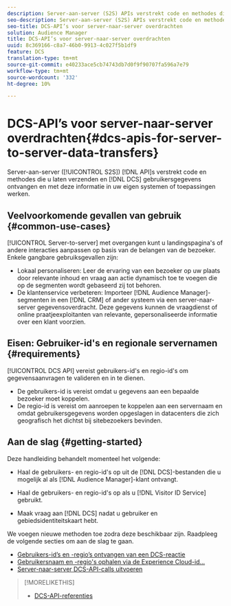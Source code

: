 ```yaml
---
description: Server-aan-server (S2S) APIs verstrekt code en methodes die u DCS gebruikersgegevens verzenden en laten ontvangen en met deze informatie in uw eigen systemen of toepassingen werken.
seo-description: Server-aan-server (S2S) APIs verstrekt code en methodes die u DCS gebruikersgegevens verzenden en laten ontvangen en met deze informatie in uw eigen systemen of toepassingen werken.
seo-title: DCS-API’s voor server-naar-server overdrachten
solution: Audience Manager
title: DCS-API’s voor server-naar-server overdrachten
uuid: 8c369166-c8a7-46b0-9913-4c027f5b1df9
feature: DCS
translation-type: tm+mt
source-git-commit: e40233ace5cb74743db7d0f9f90707fa596a7e79
workflow-type: tm+mt
source-wordcount: '332'
ht-degree: 10%

---
```



# DCS-API’s voor server-naar-server overdrachten{#dcs-apis-for-server-to-server-data-transfers}

Server-aan-server ([!UICONTROL S2S]) [!DNL API]s verstrekt code en methodes die u laten verzenden en [!DNL DCS] gebruikersgegevens ontvangen en met deze informatie in uw eigen systemen of toepassingen werken.

## Veelvoorkomende gevallen van gebruik {#common-use-cases}

[!UICONTROL Server-to-server] met overgangen kunt u landingspagina&#39;s of andere interacties aanpassen op basis van de belangen van de bezoeker. Enkele gangbare gebruiksgevallen zijn:

* Lokaal personaliseren: Leer de ervaring van een bezoeker op uw plaats door relevante inhoud en vraag aan actie dynamisch toe te voegen die op de segmenten wordt gebaseerd zij tot behoren.
* De klantenservice verbeteren: Importeer [!DNL Audience Manager]-segmenten in een [!DNL CRM] of ander systeem via een server-naar-server gegevensoverdracht. Deze gegevens kunnen de vraagdienst of online praatjeexploitanten van relevante, gepersonaliseerde informatie over een klant voorzien.

## Eisen: Gebruiker-id&#39;s en regionale servernamen {#requirements}

[!UICONTROL DCS API] vereist gebruikers-id&#39;s en regio-id&#39;s om gegevensaanvragen te valideren en in te dienen.

* De gebruikers-id is vereist omdat u gegevens aan een bepaalde bezoeker moet koppelen.
* De regio-id is vereist om aanroepen te koppelen aan een servernaam en omdat gebruikersgegevens worden opgeslagen in datacenters die zich geografisch het dichtst bij sitebezoekers bevinden.

## Aan de slag {#getting-started}

Deze handleiding behandelt momenteel het volgende:

* Haal de gebruikers- en regio-id&#39;s op uit de [!DNL DCS]-bestanden die u mogelijk al als [!DNL Audience Manager]-klant ontvangt.

* Haal de gebruikers- en regio-id&#39;s op als u [!DNL Visitor ID Service] gebruikt.
* Maak vraag aan [!DNL DCS] nadat u gebruiker en gebiedsidentiteitskaart hebt.

We voegen nieuwe methoden toe zodra deze beschikbaar zijn. Raadpleeg de volgende secties om aan de slag te gaan.

* [Gebruikers-id’s en -regio’s ontvangen van een DCS-reactie](dcs-aam-ids.md)
* [Gebruikersnaam en -regio&#39;s ophalen via de Experience Cloud-id...](dcs-mcid-ids.md)
* [Server-naar-server DCS-API-calls uitvoeren](dcs-s2s-calls.md)

>[!MORELIKETHIS]
>
>* [DCS-API-referenties ](../../../api/dcs-intro/dcs-api-reference/dcs-api-methods.md)


